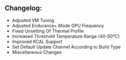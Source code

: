 ## Changelog:

- Adjusted VM Tuning
- Adjusted Endurance+ Mode GPU Frequency
- Fixed Unsetting Of Thermal Profile
- Increased Threshold Temperature Range (40-50°C)
- Improved KCAL Support
- Set Default Update Channel According to Build Type
- Miscellaneous Changes
